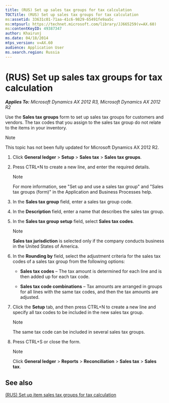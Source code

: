 ```yaml
---
title: (RUS) Set up sales tax groups for tax calculation
TOCTitle: (RUS) Set up sales tax groups for tax calculation
ms:assetid: 33631c01-71aa-41c6-9829-65491fe9aa5c
ms:mtpsurl: https://technet.microsoft.com/library/JJ665259(v=AX.60)
ms:contentKeyID: 49387347
author: Khairunj
ms.date: 04/18/2014
mtps_version: v=AX.60
audience: Application User
ms.search.region: Russia
---
```


# (RUS) Set up sales tax groups for tax calculation 


_**Applies To:** Microsoft Dynamics AX 2012 R3, Microsoft Dynamics AX 2012 R2_

Use the **Sales tax groups** form to set up sales tax groups for customers and vendors. The tax codes that you assign to the sales tax group do not relate to the items in your inventory.


> [!NOTE]
> <P>This topic has not been fully updated for Microsoft Dynamics AX 2012 R2.</P>



1.  Click **General ledger** \> **Setup** \> **Sales tax** \> **Sales tax groups**.

2.  Press CTRL+N to create a new line, and enter the required details.
    

    > [!NOTE]
    > <P>For more information, see "Set up and use a sales tax group" and "Sales tax groups (form)" in the Application and Business Processes help.</P>



3.  In the **Sales tax group** field, enter a sales tax group code.

4.  In the **Description** field, enter a name that describes the sales tax group.

5.  In the **Sales tax group setup** field, select **Sales tax codes**.
    

    > [!NOTE]
    > <P><STRONG>Sales tax jurisdiction</STRONG> is selected only if the company conducts business in the United States of America.</P>



6.  In the **Rounding by** field, select the adjustment criteria for the sales tax codes of a sales tax group from the following options:
    
      - **Sales tax codes** – The tax amount is determined for each line and is then added up for each tax code.
    
      - **Sales tax code combinations** – Tax amounts are arranged in groups for all lines with the same tax codes, and then the tax amounts are adjusted.

7.  Click the **Setup** tab, and then press CTRL+N to create a new line and specify all tax codes to be included in the new sales tax group.
    

    > [!NOTE]
    > <P>The same tax code can be included in several sales tax groups.</P>



8.  Press CTRL+S or close the form.
    

    > [!NOTE]
    > <P>Click <STRONG>General ledger</STRONG> &gt; <STRONG>Reports</STRONG> &gt; <STRONG>Reconciliation</STRONG> &gt; <STRONG>Sales tax</STRONG> &gt; <STRONG>Sales tax</STRONG>.</P>



## See also

[(RUS) Set up item sales tax groups for tax calculation](rus-set-up-item-sales-tax-groups-for-tax-calculation.md)

  


